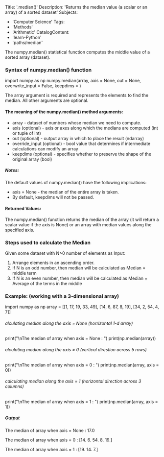 Title: '.median()'
Description: 'Returns the median value (a scalar or an array) of a sorted dataset'
Subjects:
  - 'Computer Science'
Tags:
  - 'Methods'
  - 'Arithmetic'
CatalogContent:
  - 'learn-Python'
  - 'paths/median'


The numpy.median() statistical function computes the middle value of a sorted array (dataset).

### Syntax of numpy.median() function
import numpy as np
numpy.median(array, axis = None, out = None, overwrite_input = False, keepdims = <no value>)

The array argument is required and represents the elements to find the median. All other arguments are optional. 

#### The meaning of the numpy.median() method arguments:
+ array - dataset of numbers whose median we need to compute.
+ axis (optional) - axis or axes along which the medians are computed (int or tuple of int)
+ out (optional) - output array in which to place the result (ndarray)
+ override_input (optional) - bool value that determines if intermediate calculations can modify an array
+ keepdims (optional) - specifies whether to preserve the shape of the original array (bool)
##### Notes:
The default values of numpy.median() have the following implications:
+ axis = None - the median of the entire array is taken.
+ By default, keepdims will not be passed.
#### Returned Values:
The numpy.median() function returns the median of the array (it will return a scalar value if the axis is None) or an array with median values along the specified axis.

### Steps used to calculate the Median
Given some dataset with N>0 number of elements as Input:
1. Arrange elements in an ascending order.
2. If N is an odd number, then median will be calculated as Median = middle term
4. If N is an even number, then median will be calculated as Median = Average of the terms in the middle

### Example: (working with a 3-dimensional array)

import numpy as np 
array = [[1, 17, 19, 33, 49], [14, 6, 87, 8, 19], [34, 2, 54, 4, 7]] 

###### alculating median along the axis = None (horrizontal 1-d array)
print("\nThe median of array when axis = None : ")
print(np.median(array)) 

###### alculating median along the axis = 0 (vertical direstion across 5 rows)
print("\nThe median of array when axis = 0 : ")
print(np.median(array, axis = 0)) 

###### calculating median along the axis = 1 (horizontal direction across 3 columns)
print("\nThe median of array when axis = 1 : ")
print(np.median(array, axis = 1)) 

##### Output
The median of array when axis = None : 
17.0

The median of array when axis = 0 :
[14. 6. 54. 8. 19.]

The median of array when axis = 1 :
[19. 14. 7.]